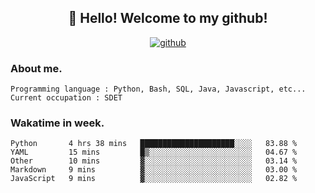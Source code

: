 <h2 align="center">👋 Hello! Welcome to my github! </h2>
<p align="center">
  <a href="https://github.com/usergwen"><img src="https://img.shields.io/badge/GitHub-24292e" alt="github"></a>
</p>

### About me.

```Plain Text
Programming language : Python, Bash, SQL, Java, Javascript, etc...
Current occupation : SDET
```
### Wakatime in week.

<!--START_SECTION:waka-->
```text
Python       4 hrs 38 mins   █████████████████████░░░░   83.88 % 
YAML         15 mins         █▒░░░░░░░░░░░░░░░░░░░░░░░   04.67 % 
Other        10 mins         ▓░░░░░░░░░░░░░░░░░░░░░░░░   03.14 % 
Markdown     9 mins          ▓░░░░░░░░░░░░░░░░░░░░░░░░   03.00 % 
JavaScript   9 mins          ▓░░░░░░░░░░░░░░░░░░░░░░░░   02.82 % 
```
<!--END_SECTION:waka-->
